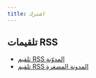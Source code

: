 ```yaml
---
title: اشترك
---
```

## تلقيمات RSS

- [تلقيم RSS المدوّنة](/blog/index.xml)
- [تلقيم RSS المدونة المصغرة](/microblog/index.xml)
